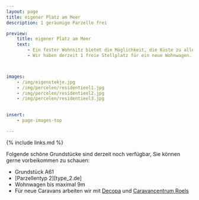 ```yaml
---
layout: page
title: eigener Platz am Meer
description: 1 geräumige Parzelle frei

preview:
    title: eigener Platz am Meer
    text:
        - Ein fester Wohnsitz bietet die Möglichkeit, die Küste zu allen Jahreszeiten zu genießen.
        - Wir haben derzeit 1 freie Stellplatz für ein neue Wohnwagen.



images:
    - /img/eigenstekje.jpg
    - /img/percelen/residentieel1.jpg
    - /img/percelen/residentieel2.jpg
    - /img/percelen/residentieel3.jpg
    

insert:
    - page-images-top

---
```


{% include links.md %}

Folgende schöne Grundstücke sind derzeit noch verfügbar, Sie können gerne vorbeikommen zu schauen:

- Grundstück A61 
- [Parzellentyp 2][type_2.de]
- Wohnwagen bis maximal 9m
- Für neue Caravans arbeiten wir mit [Decopa](https://www.decopa.be/) und [Caravancentrum Roels](https://www.caravancentrumroels.be/
)
